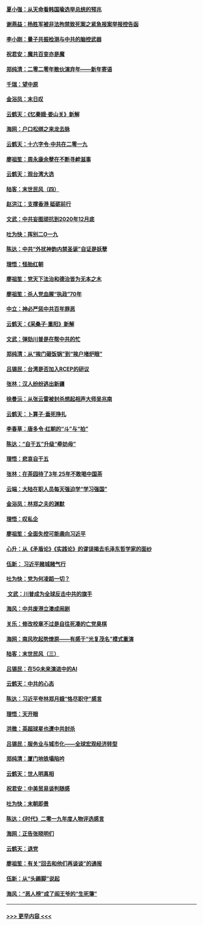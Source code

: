 #### [夏小强：从天命看韩国瑜选举总统的预兆](../pages/nsc993/n11756696.md?t=12312033) 
#### [谢燕益：杨胜军被非法拘禁致死案之紧急报案举报控告函](../pages/nsc993/n11756134.md?t=12312033) 
#### [李小刚：量子共振检测与中共的脑控武器](../pages/nsc993/n11754518.md?t=12312033) 
#### [祝君安：魔共百变亦是魔](../pages/nsc993/n11754469.md?t=12312033) 
#### [郑纯清：二零二零年散伙演弃年——新年寄语](../pages/nsc993/n11754195.md?t=12312033) 
#### [千瑞：望中原](../pages/nsc993/n11754159.md?t=12312033) 
#### [金浴凤：末日叹](../pages/nsc993/n11752359.md?t=12312033) 
#### [云鹤天：《忆秦娥‧娄山关》新解](../pages/nsc993/n11752348.md?t=12312033) 
#### [海网：户口松绑之来龙去脉](../pages/nsc993/n11752328.md?t=12312033) 
#### [云鹤天：十六字令‧中共在二零一九](../pages/nsc993/n11752305.md?t=12312033) 
#### [廖祖笙：周永康余孽在不断寻衅滋事](../pages/nsc993/n11751013.md?t=12312033) 
#### [云鹤天：观台湾大选](../pages/nsc993/n11751007.md?t=12312033) 
#### [陆客：末世民风（四）](../pages/nsc993/n11749203.md?t=12312033) 
#### [赵洪江：支撑香港 砥砺前行](../pages/nsc993/n11748482.md?t=12312033) 
#### [文武：中共妄图顽抗到2020年12月底](../pages/nsc993/n11748446.md?t=12312033) 
#### [吐为快：挥别二O一九](../pages/nsc993/n11748411.md?t=12312033) 
#### [陈达：中共“外扰神韵内禁圣诞”自证是妖孽](../pages/nsc993/n11748226.md?t=12312033) 
#### [理悟：怪胎红朝](../pages/nsc993/n11748206.md?t=12312033) 
#### [廖祖笙：党天下法治和德治皆为无本之木](../pages/nsc993/n11748135.md?t=12312033) 
#### [廖祖笙：杀人党血腥“执政”70年](../pages/nsc993/n11745144.md?t=12312033) 
#### [中立：神必严惩中共百年罪恶](../pages/nsc993/n11744970.md?t=12312033) 
#### [云鹤天：《采桑子‧重阳》新解](../pages/nsc993/n11744948.md?t=12312033) 
#### [文武：弹劾川普是在帮中共的忙](../pages/nsc993/n11744758.md?t=12312033) 
#### [郑纯清：从“挨门砸饭锅”到“挨户堵炉眼”](../pages/nsc993/n11744745.md?t=12312033) 
#### [吕锡民：台湾是否加入RCEP的研议](../pages/nsc993/n11744701.md?t=12312033) 
#### [张林：汉人纷纷逃出新疆](../pages/nsc993/n11743530.md?t=12312033) 
#### [徐曼沅：从张云雷被封杀想起相声大师吴兆南](../pages/nsc993/n11741816.md?t=12312033) 
#### [云鹤天：卜算子‧垂死挣扎](../pages/nsc993/n11739956.md?t=12312033) 
#### [李春草：唐多令‧红朝的“斗”与“拍”](../pages/nsc993/n11739830.md?t=12312033) 
#### [陈达：“自干五”升级“牵妨母”](../pages/nsc993/n11739724.md?t=12312033) 
#### [理悟：悲哀自干五](../pages/nsc993/n11739547.md?t=12312033) 
#### [张林：在茶园待了3年 25年不敢喝中国茶](../pages/nsc993/n11739240.md?t=12312033) 
#### [云端：大陆在职人员每天强迫学“学习强国”](../pages/nsc993/n11738735.md?t=12312033) 
#### [金浴凤：林郑之夫的渊默](../pages/nsc993/n11737735.md?t=12312033) 
#### [理悟：叹私企](../pages/nsc993/n11737715.md?t=12312033) 
#### [廖祖笙：全面失控可能袭向习近平](../pages/nsc993/n11737704.md?t=12312033) 
#### [心升：从《矛盾论》《实践论》的谬误揭去毛泽东哲学家的面纱](../pages/nsc993/n11736962.md?t=12312033) 
#### [伍新： 习近平赌城赌气行](../pages/nsc993/n11736929.md?t=12312033) 
#### [吐为快：党为何凌蹈一切？](../pages/nsc993/n11736915.md?t=12312033) 
#### [ 文武：川普成为全球反击中共的旗手](../pages/nsc993/n11736882.md?t=12312033) 
#### [海风：中共废港立澳成闹剧](../pages/nsc993/n11735857.md?t=12312033) 
#### [关乐：修改校章不过是自往死凑的亡党臭棋](../pages/nsc993/n11735097.md?t=12312033) 
#### [海网：南风吹起势燎原——有感于“光复茂名”模式重演](../pages/nsc993/n11732308.md?t=12312033) 
#### [陆客：末世民风（三）](../pages/nsc993/n11732211.md?t=12312033) 
#### [吕锡民：在5G未来演进中的AI](../pages/nsc993/n11730010.md?t=12312033) 
#### [云鹤天：中共的心态](../pages/nsc993/n11729906.md?t=12312033) 
#### [陈达：习近平夸林郑月娥“恪尽职守”感言](../pages/nsc993/n11729881.md?t=12312033) 
#### [理悟：天开眼](../pages/nsc993/n11729699.md?t=12312033) 
#### [洪微：英超球星也遭中共封杀](../pages/nsc993/n11727243.md?t=12312033) 
#### [吕锡民：服务业与城市化——全球宏观经济转型](../pages/nsc993/n11725845.md?t=12312033) 
#### [郑纯清：厦门地铁塌陷吟](../pages/nsc993/n11725813.md?t=12312033) 
#### [云鹤天：世人明真相](../pages/nsc993/n11725621.md?t=12312033) 
#### [祝君安：中美贸易谈判随感](../pages/nsc993/n11725609.md?t=12312033) 
#### [吐为快：末朝即景](../pages/nsc993/n11723365.md?t=12312033) 
#### [陈达：《时代》二零一九年度人物评选感言](../pages/nsc993/n11723337.md?t=12312033) 
#### [海网：正告张晓明们](../pages/nsc993/n11723228.md?t=12312033) 
#### [云鹤天：退党](../pages/nsc993/n11723056.md?t=12312033) 
#### [廖祖笙：有关“回去和他们再谈谈”的通报](../pages/nsc993/n11722442.md?t=12312033) 
#### [伍新：从“头踢脚”说起](../pages/nsc993/n11722429.md?t=12312033) 
#### [海风：“恶人榜”成了阎王爷的“生死簿”](../pages/nsc993/n11722272.md?t=12312033) 

----
#### [ >>> 更早内容 <<< ](../indexes/nsc993-earlier.md)
